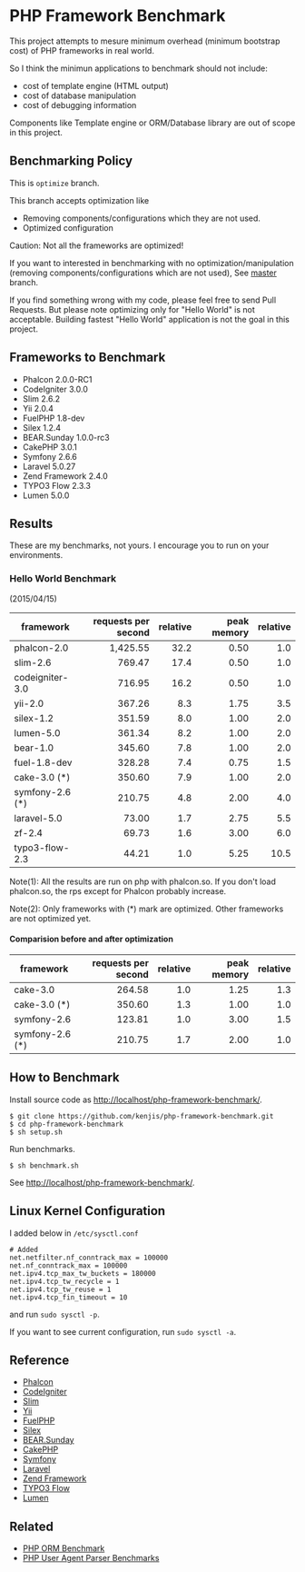 # PHP Framework Benchmark

This project attempts to mesure minimum overhead (minimum bootstrap cost) of PHP frameworks in real world.

So I think the minimun applications to benchmark should not include:

* cost of template engine (HTML output)
* cost of database manipulation
* cost of debugging information

Components like Template engine or ORM/Database library are out of scope in this project.

## Benchmarking Policy

This is `optimize` branch.

This branch accepts optimization like

* Removing components/configurations which they are not used.
* Optimized configuration

Caution: Not all the frameworks are optimized!

If you want to interested in benchmarking with no optimization/manipulation (removing components/configurations which are not used), See [master](https://github.com/kenjis/php-framework-benchmark/) branch.

If you find something wrong with my code, please feel free to send Pull Requests. But please note optimizing only for "Hello World" is not acceptable. Building fastest "Hello World" application is not the goal in this project.

## Frameworks to Benchmark

* Phalcon 2.0.0-RC1
* CodeIgniter 3.0.0
* Slim 2.6.2
* Yii 2.0.4
* FuelPHP 1.8-dev
* Silex 1.2.4
* BEAR.Sunday 1.0.0-rc3
* CakePHP 3.0.1
* Symfony 2.6.6
* Laravel 5.0.27
* Zend Framework 2.4.0
* TYPO3 Flow 2.3.3
* Lumen 5.0.0

## Results

These are my benchmarks, not yours. I encourage you to run on your environments.

### Hello World Benchmark

(2015/04/15)

|framework          |requests per second|relative|peak memory|relative|
|-------------------|------------------:|-------:|----------:|-------:|
|phalcon-2.0        |           1,425.55|    32.2|       0.50|     1.0|
|slim-2.6           |             769.47|    17.4|       0.50|     1.0|
|codeigniter-3.0    |             716.95|    16.2|       0.50|     1.0|
|yii-2.0            |             367.26|     8.3|       1.75|     3.5|
|silex-1.2          |             351.59|     8.0|       1.00|     2.0|
|lumen-5.0          |             361.34|     8.2|       1.00|     2.0|
|bear-1.0           |             345.60|     7.8|       1.00|     2.0|
|fuel-1.8-dev       |             328.28|     7.4|       0.75|     1.5|
|cake-3.0        (*)|             350.60|     7.9|       1.00|     2.0|
|symfony-2.6     (*)|             210.75|     4.8|       2.00|     4.0|
|laravel-5.0        |              73.00|     1.7|       2.75|     5.5|
|zf-2.4             |              69.73|     1.6|       3.00|     6.0|
|typo3-flow-2.3     |              44.21|     1.0|       5.25|    10.5|

Note(1): All the results are run on php with phalcon.so. If you don't load phalcon.so, the rps except for Phalcon probably increase.

Note(2): Only frameworks with (*) mark are optimized. Other frameworks are not optimized yet.

#### Comparision before and after optimization

|framework          |requests per second|relative|peak memory|relative|
|-------------------|------------------:|-------:|----------:|-------:|
|cake-3.0           |             264.58|     1.0|       1.25|     1.3|
|cake-3.0 (*)       |             350.60|     1.3|       1.00|     1.0|
|symfony-2.6        |             123.81|     1.0|       3.00|     1.5|
|symfony-2.6 (*)    |             210.75|     1.7|       2.00|     1.0|

## How to Benchmark

Install source code as <http://localhost/php-framework-benchmark/>.

~~~
$ git clone https://github.com/kenjis/php-framework-benchmark.git
$ cd php-framework-benchmark
$ sh setup.sh
~~~

Run benchmarks.

~~~
$ sh benchmark.sh
~~~

See <http://localhost/php-framework-benchmark/>.

## Linux Kernel Configuration

I added below in `/etc/sysctl.conf`

~~~
# Added
net.netfilter.nf_conntrack_max = 100000
net.nf_conntrack_max = 100000
net.ipv4.tcp_max_tw_buckets = 180000
net.ipv4.tcp_tw_recycle = 1
net.ipv4.tcp_tw_reuse = 1
net.ipv4.tcp_fin_timeout = 10
~~~

and run `sudo sysctl -p`.

If you want to see current configuration, run `sudo sysctl -a`.

## Reference

* [Phalcon](http://phalconphp.com/)
* [CodeIgniter](http://www.codeigniter.com/)
* [Slim](http://www.slimframework.com/)
* [Yii](http://www.yiiframework.com/)
* [FuelPHP](http://fuelphp.com/)
* [Silex](http://silex.sensiolabs.org/)
* [BEAR.Sunday](https://bearsunday.github.io/)
* [CakePHP](http://cakephp.org/)
* [Symfony](http://symfony.com/)
* [Laravel](http://laravel.com/)
* [Zend Framework](http://framework.zend.com/)
* [TYPO3 Flow](http://flow.typo3.org/)
* [Lumen](http://lumen.laravel.com/)

## Related

* [PHP ORM Benchmark](https://github.com/kenjis/php-orm-benchmark)
* [PHP User Agent Parser Benchmarks](https://github.com/kenjis/user-agent-parser-benchmarks)
